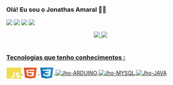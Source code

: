 ### Olá! Eu sou o Jonathas Amaral 👋🏻

<div> 
 
  <a href="https://instagram.com/jonathas.amaral_" target="_blank"><img src="https://img.shields.io/badge/-Instagram-%23E4405F?style=for-the-badge&logo=instagram&logoColor=white" target="_blank"></a> <a href = "mailto:trabalhobr7@gmail.com"><img src="https://img.shields.io/badge/-Gmail-%23333?style=for-the-badge&logo=gmail&logoColor=white" target="_blank"></a> <a href="https://www.linkedin.com/in/jonathas-amaral-695b91220" target="_blank"><img src="https://img.shields.io/badge/-LinkedIn-%230077B5?style=for-the-badge&logo=linkedin&logoColor=white" target="_blank"></a> <a href="https://telegram.org/(11)95696-5468" target="_blank"><img src="https://img.shields.io/badge/Telegram-2CA5E0?style=for-the-badge&logo=telegram&logoColor=white " target="_blank"> </a>
 
</div>

<div align="center">
  <a href="https://github.com/JonathasAmarall">
  <img height="180em" src="https://github-readme-stats.vercel.app/api?username=JonathasAmarall&show_icons=true&theme=dark&include_all_commits=true&count_private=true"/>
  <img height="180em" src="https://github-readme-stats.vercel.app/api/top-langs/?username=JonathasAmarall&layout=compact&langs_count=7&theme=dark"/>
</div>

<div style="display: inline_block"><br>

### Tecnologias que tenho conhecimentos :

  <img align="center" alt="Jho-Js" height="30" width="40" src="https://raw.githubusercontent.com/devicons/devicon/master/icons/javascript/javascript-plain.svg">
  
  <img align="center" alt="Jho-HTML" height="30" width="40" src="https://raw.githubusercontent.com/devicons/devicon/master/icons/html5/html5-original.svg">
 
 <img align="center" alt="Jho-CSS" height="30" width="40" src="https://raw.githubusercontent.com/devicons/devicon/master/icons/css3/css3-original.svg">
 
<img align="center" alt="Jho-ARDUINO" height="30" width="40" src="https://cdn.jsdelivr.net/gh/devicons/devicon/icons/arduino/arduino-original-wordmark.svg">

<img align="center" alt="Jho-MYSQL" height="30" width="40" src="https://cdn.jsdelivr.net/gh/devicons/devicon/icons/mysql/mysql-original-wordmark.svg">

<img align="center" alt="Jho-JAVA" height="30" width="40" src="https://cdn.jsdelivr.net/gh/devicons/devicon/icons/java/java-original-wordmark.svg">

</div>
  
  ##
 


